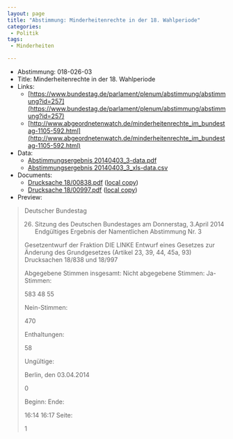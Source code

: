 ```yaml
---
layout: page
title: "Abstimmung: Minderheitenrechte in der 18. Wahlperiode"
categories:
 - Politik
tags:
 - Minderheiten

---
```


* Abstimmung: 018-026-03
* Title: Minderheitenrechte in der 18. Wahlperiode
* Links: 
    * [https://www.bundestag.de/parlament/plenum/abstimmung/abstimmung?id=257](https://www.bundestag.de/parlament/plenum/abstimmung/abstimmung?id=257)
    * [http://www.abgeordnetenwatch.de/minderheitenrechte_im_bundestag-1105-592.html](http://www.abgeordnetenwatch.de/minderheitenrechte_im_bundestag-1105-592.html)
* Data: 
    * [Abstimmungsergebnis 20140403_3-data.pdf](/res/abstimmungsliste/20140403_3-data.pdf)
    * [Abstimmungsergebnis 20140403_3_xls-data.csv](/res/abstimmungsliste/analyses/20140403_3_xls-data.csv)
* Documents: 
    * [Drucksache 18/00838.pdf](http://dip21.bundestag.de/dip21/btd/18/008/1800838.pdf) ([local copy](/res/abstimmungsdaten/018-026-03/1800838.pdf))
    * [Drucksache 18/00997.pdf](http://dip21.bundestag.de/dip21/btd/18/009/1800997.pdf) ([local copy](/res/abstimmungsdaten/018-026-03/1800997.pdf))
* Preview: 
> Deutscher Bundestag
> 
> 26. Sitzung des Deutschen Bundestages
> am Donnerstag, 3.April 2014
> Endgültiges Ergebnis der Namentlichen Abstimmung Nr. 3
> 
> Gesetzentwurf der Fraktion DIE LINKE
> Entwurf eines Gesetzes zur Änderung des Grundgesetzes (Artikel 23, 39, 44, 45a, 93)
> Drucksachen 18/838 und 18/997
> 
> Abgegebene Stimmen insgesamt:
> Nicht abgegebene Stimmen:
> Ja-Stimmen:
> 
> 583
> 48
> 55
> 
> Nein-Stimmen:
> 
> 470
> 
> Enthaltungen:
> 
> 58
> 
> Ungültige:
> 
> Berlin, den 03.04.2014
> 
> 0
> 
> Beginn:
> Ende:
> 
> 16:14
> 16:17
> Seite:
> 
> 1
> 
> 
